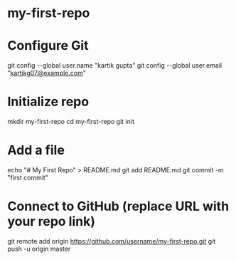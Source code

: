 # my-first-repo
# Configure Git
git config --global user.name "kartik gupta"
git config --global user.email "kartikg07@example.com"

# Initialize repo
mkdir my-first-repo
cd my-first-repo
git init

# Add a file
echo "# My First Repo" > README.md
git add README.md
git commit -m "first commit"

# Connect to GitHub (replace URL with your repo link)
git remote add origin https://github.com/username/my-first-repo.git
git push -u origin master
